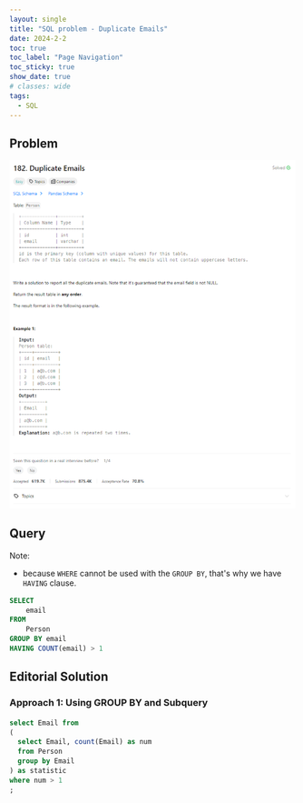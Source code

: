 ```yaml
---
layout: single
title: "SQL problem - Duplicate Emails"
date: 2024-2-2
toc: true
toc_label: "Page Navigation"
toc_sticky: true
show_date: true
# classes: wide
tags:
  - SQL
---
```


## Problem

[![problem](/assets/images/2024-02-02_09-25-20-duplicate-emails.png)](/assets/images/2024-02-02_09-25-20-duplicate-emails.png)

## Query

Note:

- because `WHERE` cannot be used with the `GROUP BY`, that's why we have `HAVING` clause.

```sql
SELECT
    email
FROM
    Person
GROUP BY email
HAVING COUNT(email) > 1
```

## Editorial Solution

### Approach 1: Using GROUP BY and Subquery

```sql
select Email from
(
  select Email, count(Email) as num
  from Person
  group by Email
) as statistic
where num > 1
;
```
